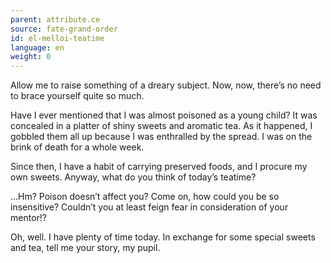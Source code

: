 ```yaml
---
parent: attribute.ce
source: fate-grand-order
id: el-melloi-teatime
language: en
weight: 0
---
```


Allow me to raise something of a dreary subject. Now, now, there’s no need to brace yourself quite so much.

Have I ever mentioned that I was almost poisoned as a young child? It was concealed in a platter of shiny sweets and aromatic tea. As it happened, I gobbled them all up because I was enthralled by the spread. I was on the brink of death for a whole week.

Since then, I have a habit of carrying preserved foods, and I procure my own sweets. Anyway, what do you think of today’s teatime?

…Hm? Poison doesn’t affect you?
Come on, how could you be so insensitive? Couldn’t you at least feign fear in consideration of your mentor!?

Oh, well.
I have plenty of time today.
In exchange for some special sweets and tea, tell me your story, my pupil.
